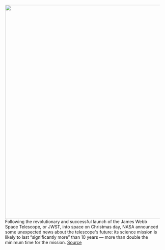 <img src='https://cdn.vox-cdn.com/thumbor/1RjYK7KGYiodDqPAtmuXrTOe2k0=/0x0:1100x702/1200x800/filters:focal(462x263:638x439)/cdn.vox-cdn.com/uploads/chorus_image/image/70327881/mirror44_lg.1419965238.0.jpg' width='700px' /><br/>
Following the revolutionary and successful launch of the James Webb Space Telescope, or JWST, into space on Christmas day, NASA announced some unexpected news about the telescope's future: its science mission is likely to last “significantly more” than 10 years — more than double the minimum time for the mission.
<a href='https://www.theverge.com/2021/12/29/22858406/nasa-james-webb-space-telescope-mission'> Source <a/>